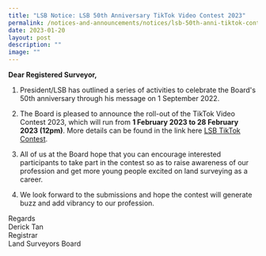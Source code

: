 ```yaml
---
title: "LSB Notice: LSB 50th Anniversary TikTok Video Contest 2023"
permalink: /notices-and-announcements/notices/lsb-50th-anni-tiktok-contest-2023/
date: 2023-01-20
layout: post
description: ""
image: ""
---
```

**Dear Registered Surveyor,**<br>

1. President/LSB has outlined a series of activities to celebrate the Board's 50th anniversary through his message on 1 September 2022.<br>



2. The Board is pleased to announce the roll-out of the TikTok Video Contest 2023, which will run from **1 February 2023 to 28 February 2023 (12pm)**. More details can be found in the link here [LSB TikTok Contest](/files/TikTok_contest_final.pdf). <br>



3. All of us at the Board hope that you can encourage interested participants to take part in the contest so as to raise awareness of our profession and get more young people excited on land surveying as a career. <br>



4. We look forward to the submissions and hope the contest will generate buzz and add vibrancy to our profession.<br>



Regards <br>
Derick Tan <br>
Registrar <br>
Land Surveyors Board <br>